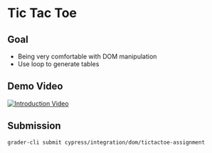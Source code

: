 # Tic Tac Toe

## Goal

- Being very comfortable with DOM manipulation
- Use loop to generate tables

## Demo Video

[![Introduction Video](https://img.youtube.com/vi/neSzWDp_rVY/hqdefault.jpg)](https://youtu.be/neSzWDp_rVY)

## Submission

`grader-cli submit cypress/integration/dom/tictactoe-assignment`
